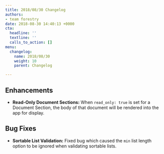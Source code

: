 ```yaml
---
title: 2018/08/30 Changelog
authors:
- team forestry
date: 2018-08-30 14:40:13 +0000
cta:
  headline: ''
  textline: ''
  calls_to_action: []
menu:
  changelog:
    name: 2018/08/30
    weight: 10
    parent: Changelog

---
```

## Enhancements

* **Read-Only Document Sections:** When `read_only: true` is set for a Document Section, the body of that document will be rendered into the app for display.

## Bug Fixes

* **Sortable List Validation:** Fixed bug which caused the `min`  list length option to be ignored when validating sortable lists.